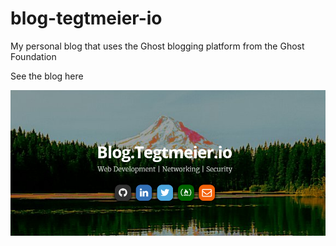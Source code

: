 # blog-tegtmeier-io

My personal blog that uses the Ghost blogging platform from the Ghost Foundation

See the blog here [](https://blog.tegtmeier.io)

![frontpage](https://github.com/jtegtmeier/blog-tegtmeier-io/blob/master/frontpage.PNG?raw=true)
